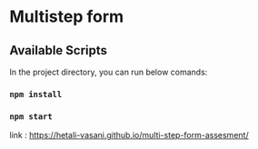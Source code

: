 # Multistep form

## Available Scripts

In the project directory, you can run below comands:

### `npm install`

### `npm start`


link : https://hetali-vasani.github.io/multi-step-form-assesment/


